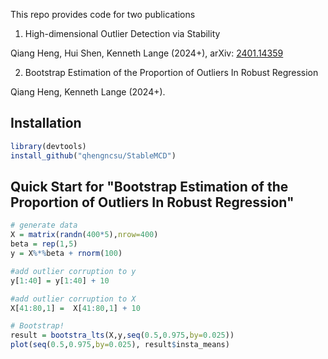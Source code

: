 This repo provides code for two publications

1. High-dimensional Outlier Detection via Stability

Qiang Heng, Hui Shen, Kenneth Lange (2024+), arXiv: [2401.14359](https://arxiv.org/abs/2401.14359v3)

2. Bootstrap Estimation of the Proportion of Outliers In Robust Regression

Qiang Heng, Kenneth Lange (2024+).

## Installation

```R
library(devtools)
install_github("qhengncsu/StableMCD")
```

## Quick Start for "Bootstrap Estimation of the Proportion of Outliers In Robust Regression"

```R
# generate data
X = matrix(randn(400*5),nrow=400)
beta = rep(1,5)
y = X%*%beta + rnorm(100)

#add outlier corruption to y
y[1:40] = y[1:40] + 10

#add outlier corruption to X
X[41:80,1] =  X[41:80,1] + 10

# Bootstrap!
result = bootstra_lts(X,y,seq(0.5,0.975,by=0.025))
plot(seq(0.5,0.975,by=0.025), result$insta_means)
```

